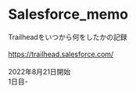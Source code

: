 # Salesforce_memo
Trailheadをいつから何をしたかの記録<br> 
<br>
https://trailhead.salesforce.com/<br>
<br>
2022年8月21日開始<br>
1日目-
